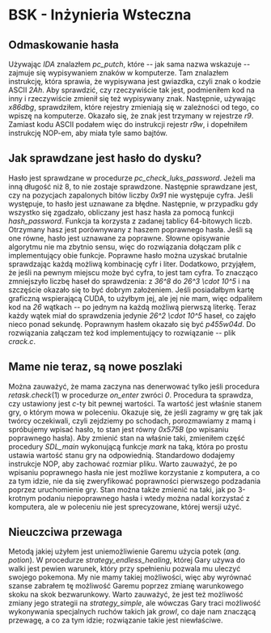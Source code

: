 # BSK - Inżynieria Wsteczna

## Odmaskowanie hasła

Używając *IDA* znalazłem *pc\_putch*, które -- jak sama nazwa wskazuje --
zajmuje się wypisywaniem znaków w komputerze. Tam znalazłem instrukcję, która
sprawia, że wypisywana jest gwiazdka, czyli znak o kodzie ASCII *2Ah*. Aby
sprawdzić, czy rzeczywiście tak jest, podmieniłem kod na inny i rzeczywiście
zmienił się też wypisywany znak. Następnie, używając *x86dbg*, sprawdziłem,
które rejestry zmieniają się w zależności od tego, co wpiszę na komputerze.
Okazało się, że znak jest trzymany w rejestrze *r9*. Zamiast kodu ASCII podałem
więc do instrukcji rejestr *r9w*, i dopełniłem instrukcję NOP-em, aby miała
tyle samo bajtów.

## Jak sprawdzane jest hasło do dysku?

Hasło jest sprawdzane w procedurze *pc\_check\_luks\_password*. Jeżeli ma inną
długość niż 8, to nie zostaje sprawdzone. Następnie sprawdzane jest, czy na
pozycjach zapalonych bitów liczby *0x91* nie występuje cyfra. Jeśli występuje,
to hasło jest uznawane za błędne. Następnie, w przypadku gdy wszystko się
zgadzało, obliczany jest hasz hasła za pomocą funkcji *hash\_password*. Funkcja
ta korzysta z zadanej tablicy 64-bitowych liczb. Otrzymany hasz jest
porównywany z haszem poprawnego hasła. Jeśli są one równe, hasło jest uznawane
za poprawne. Słowne opisywanie algorytmu nie ma zbytnio sensu, więc do
rozwiązania dołączam plik *c* implementujący obie funkcje. Poprawne hasło można
uzyskać brutalnie sprawdzając każdą możliwą kombinację cyfr i liter. Dodatkowo,
przyjąłem, że jeśli na pewnym miejscu może być cyfra, to jest tam cyfra. To
znacząco zmniejszyło liczbę haseł do sprawdzenia: z *36^8* do *26^3 \cdot 10^5*
i na szczęście okazało się to być dobrym założeniem. Jeśli posiadałbym kartę
graficzną wspierającą CUDA, to użyłbym jej, ale jej nie mam, więc odpaliłem kod
na *26* wątkach -- po jednym na każdą możliwą pierwszą literkę. Teraz każdy
wątek miał do sprawdzenia jedynie *26^2 \cdot 10^5* haseł, co zajęło nieco
ponad sekundę. Poprawnym hasłem okazało się być *p455w04d*. Do rozwiązania
załączam też kod implementujący to rozwiązanie -- plik *crack.c*.

## Mame nie teraz, są nowe poszlaki

Można zauważyć, że mama zaczyna nas denerwować tylko jeśli procedura
*retask.check*(1) w procedurze *on\_enter* zwróci *0*. Procedura ta sprawdza,
czy ustawiony jest *c*-ty bit pewnej wartości. Ta wartość jest właśnie stanem
gry, o którym mowa w poleceniu. Okazuje się, że jeśli zagramy w grę tak jak
twórcy oczekiwali, czyli zejdziemy po schodach, porozmawiamy z mamą
i spróbujemy wpisać hasło, to stan jest równy *0x575B* (po wpisaniu poprawnego
hasła). Aby zmienić stan na właśnie taki, zmieniłem część procedury *SDL\_main*
wykonującą funkcje *mark* na taką, która po prostu ustawia wartość stanu gry na
odpowiednią. Standardowo dodajemy instrukcje NOP, aby zachować rozmiar pliku.
Warto zauważyć, że po wpisaniu poprawnego hasła nie jest możliwe korzystanie
z komputera, a co za tym idzie, nie da się zweryfikować poprawności pierwszego
podzadania poprzez uruchomienie gry. Stan można także zmienić na taki, jak po
3-krotnym podaniu niepoprawnego hasła i wtedy można nadal korzystać
z komputera, ale w poleceniu nie jest sprecyzowane, której wersji użyć.

## Nieuczciwa przewaga

Metodą jakiej użyłem jest uniemożliwienie Garemu użycia potek (*ang. potion*).
W procedurze *strategy_endless_healing*, której Gary używa do walki jest pewien
warunek, który przy spełnieniu pozwala mu uleczyć swojego pokemona. My nie mamy
takiej możliwości, więc aby wyrównać szanse zabrałem tę możliwość Garemu
poprzez zmianę warunkowego skoku na skok bezwarunkowy. Warto zauważyć, że jest
też możliwość zmiany jego strategii na *strategy_simple*, ale wówczas Gary
traci możliwość wykonywania specjalnych ruchów takich jak *growl*, co daje nam
znaczącą przewagę, a co za tym idzie; rozwiązanie takie jest niewłaściwe.
